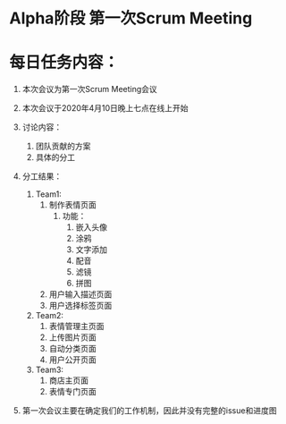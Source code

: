# Alpha阶段 第一次Scrum Meeting

# 每日任务内容：

1. 本次会议为第一次Scrum Meeting会议
2. 本次会议于2020年4月10日晚上七点在线上开始
3. 讨论内容：
   1. 团队贡献的方案
   2. 具体的分工
4. 分工结果：
   1. Team1:
      1. 制作表情页面
         1. 功能：
            1. 嵌入头像
            2. 涂鸦
            3. 文字添加
            4. 配音
            5. 滤镜
            6. 拼图
      2. 用户输入描述页面
      3. 用户选择标签页面
   2. Team2:
      1. 表情管理主页面
      2. 上传图片页面
      3. 自动分类页面
      4. 用户公开页面
   3. Team3:
      1. 商店主页面
      2. 表情专门页面

5. 第一次会议主要在确定我们的工作机制，因此并没有完整的issue和进度图